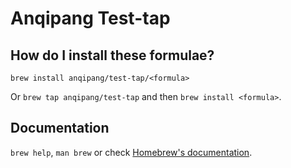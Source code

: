 # Anqipang Test-tap

## How do I install these formulae?

`brew install anqipang/test-tap/<formula>`

Or `brew tap anqipang/test-tap` and then `brew install <formula>`.

## Documentation

`brew help`, `man brew` or check [Homebrew's documentation](https://docs.brew.sh).
